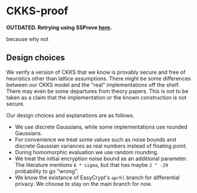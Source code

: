 # CKKS-proof

**OUTDATED. Retrying using SSProve [here](https://github.com/ethanlee515/CKKS-Verification).**

because why not

## Design choices

We verify a version of CKKS that we know is provably secure and free of heuristics other than lattice assumptions.
There might be some differences between our CKKS model and the "real" implementations off the shelf.
There may even be some departures from theory papers.
This is not to be taken as a claim that the implementation or the known construction is not secure.

Our design choices and explanations are as follows.
* We use discrete Gaussians, while some implementations use rounded Gaussians.
* For convenience we treat some values such as noise bounds and discrete Gaussian variances as real numbers instead of floating point.
* During homomorphic evaluation we use random rounding.
* We treat the initial encryption noise bound as an additional parameter. The literature mentions `6 * sigma`, but that has maybe `2 ^ -29` probability to go "wrong".
* We know the existance of EasyCrypt's `aprhl` branch for differential privacy. We choose to stay on the main branch for now.
